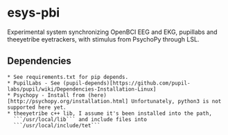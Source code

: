 # esys-pbi
Experimental system synchronizing OpenBCI EEG and EKG, pupillabs and theeyetribe eyetrackers, with stimulus from PsychoPy through LSL.

## Dependencies
    * See requirements.txt for pip depends.
    * PupilLabs - See (pupil-depends)[https://github.com/pupil-labs/pupil/wiki/Dependencies-Installation-Linux]
    * Psychopy - Install from (here)[http://psychopy.org/installation.html] Unfortunately, python3 is not supported here yet.
    * theeyetribe c++ lib, I assume it's been installed into the path, 
      ```/usr/local/lib``` and include files into 
      ```/usr/local/include/tet```

